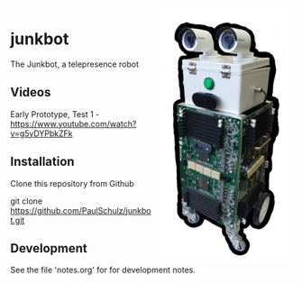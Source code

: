 <img src="images/junkbot.png" width="250x" alt="The Junkbot" align=right>

# junkbot

The Junkbot, a telepresence robot

## Videos
Early Prototype, Test 1 - https://www.youtube.com/watch?v=g5yDYPbkZFk

## Installation

Clone this repository from Github

  git clone https://github.com/PaulSchulz/junkbot.git

## Development
See the file 'notes.org' for for development notes.